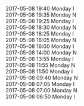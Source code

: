 2017-05-08 19:40 Monday  I  
2017-05-08 19:35 Monday  N  
2017-05-08 19:25 Monday  I  
2017-05-08 18:30 Monday  N  
2017-05-08 18:25 Monday  I  
2017-05-08 16:05 Monday  N  
2017-05-08 16:00 Monday  I  
2017-05-08 14:00 Monday  N  
2017-05-08 13:55 Monday  I  
2017-05-08 11:55 Monday  N  
2017-05-08 11:50 Monday  I  
2017-05-08 09:40 Monday  N  
2017-05-08 07:05 Monday  I  
2017-05-08 07:00 Monday  N  
2017-05-08 06:50 Monday  I  
